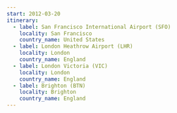 ```yaml
---
start: 2012-03-20
itinerary:
  - label: San Francisco International Airport (SFO)
    locality: San Francisco
    country_name: United States
  - label: London Heathrow Airport (LHR)
    locality: London
    country_name: England
  - label: London Victoria (VIC)
    locality: London
    country_name: England
  - label: Brighton (BTN)
    locality: Brighton
    country_name: England
---
```

